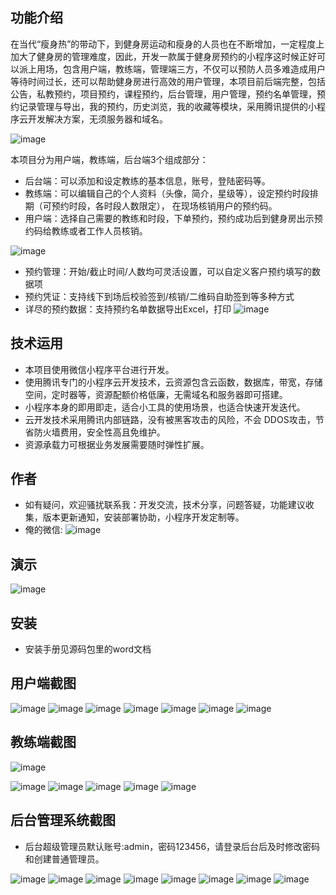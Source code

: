 ## 功能介绍 

 在当代“瘦身热”的带动下，到健身房运动和瘦身的人员也在不断增加，一定程度上加大了健身房的管理难度，因此，开发一款属于健身房预约的小程序这时候正好可以派上用场，包含用户端，教练端，管理端三方，不仅可以预防人员多难造成用户等待时间过长，还可以帮助健身房进行高效的用户管理，本项目前后端完整，包括公告，私教预约，项目预约，课程预约，后台管理，用户管理，预约名单管理，预约记录管理与导出，我的预约，历史浏览，我的收藏等模块，采用腾讯提供的小程序云开发解决方案，无须服务器和域名。

![image](https://user-images.githubusercontent.com/89080542/236332780-cda8d767-629e-42eb-a076-1e366e5b605e.png)

本项目分为用户端，教练端，后台端3个组成部分：
- 后台端：可以添加和设定教练的基本信息，账号，登陆密码等。
- 教练端：可以编辑自己的个人资料（头像，简介，星级等），设定预约时段排期（可预约时段，各时段人数限定）， 在现场核销用户的预约码。
- 用户端：选择自己需要的教练和时段，下单预约，预约成功后到健身房出示预约码给教练或者工作人员核销。

 ![image](https://user-images.githubusercontent.com/89080542/236332792-604c22a9-4460-4377-9c27-94c70210bf54.png)


- 预约管理：开始/截止时间/人数均可灵活设置，可以自定义客户预约填写的数据项
- 预约凭证：支持线下到场后校验签到/核销/二维码自助签到等多种方式
- 详尽的预约数据：支持预约名单数据导出Excel，打印
![image](https://user-images.githubusercontent.com/89080542/236332808-322df086-70c9-4283-94a0-25ddfdbdfc95.png)


## 技术运用
- 本项目使用微信小程序平台进行开发。
- 使用腾讯专门的小程序云开发技术，云资源包含云函数，数据库，带宽，存储空间，定时器等，资源配额价格低廉，无需域名和服务器即可搭建。
- 小程序本身的即用即走，适合小工具的使用场景，也适合快速开发迭代。
- 云开发技术采用腾讯内部链路，没有被黑客攻击的风险，不会 DDOS攻击，节省防火墙费用，安全性高且免维护。
- 资源承载力可根据业务发展需要随时弹性扩展。  



## 作者
- 如有疑问，欢迎骚扰联系我：开发交流，技术分享，问题答疑，功能建议收集，版本更新通知，安装部署协助，小程序开发定制等。
- 俺的微信: 
 ![image](https://user-images.githubusercontent.com/89080542/236332818-e1e923fd-fdc7-4f2a-a0b5-abb45cae279f.png)




## 演示 
 ![image](https://user-images.githubusercontent.com/89080542/236332762-c025c10a-0a89-4239-96b3-54b2b23a6c2e.png)


## 安装

- 安装手册见源码包里的word文档

## 用户端截图
 ![image](https://user-images.githubusercontent.com/89080542/236332830-01a58665-fa2b-4ef9-b5d2-28e4b26de33f.png)
![image](https://user-images.githubusercontent.com/89080542/236332840-c9e71025-be6d-4cfa-97e2-eab21c067ce5.png)
![image](https://user-images.githubusercontent.com/89080542/236332849-0520c85d-7f51-4c4f-9ce1-e320a92c79b1.png)
![image](https://user-images.githubusercontent.com/89080542/236332858-3c117a58-718f-4152-b163-ec3e394d2015.png)
![image](https://user-images.githubusercontent.com/89080542/236332870-605b872b-e0d8-4adb-ae6b-2a4ebb296b3f.png)
![image](https://user-images.githubusercontent.com/89080542/236332883-3db271b2-0b36-4eff-8ab0-49a43215c5b1.png)
![image](https://user-images.githubusercontent.com/89080542/236332886-ca7247ce-bae9-4b3e-a350-f2d5c96cfae5.png)



## 教练端截图
 ![image](https://user-images.githubusercontent.com/89080542/236332894-ff0561ed-50d4-4511-9fa7-18b29602e1fa.png)

![image](https://user-images.githubusercontent.com/89080542/236332907-73ff020e-3d85-41a5-9f70-38d0d6baff35.png)
![image](https://user-images.githubusercontent.com/89080542/236332913-a071b630-e96b-4acc-8ab7-2fa9bdef6c3a.png)
![image](https://user-images.githubusercontent.com/89080542/236332920-d6bd7586-a0fb-4c09-8fba-a29b293fa6be.png)
![image](https://user-images.githubusercontent.com/89080542/236332929-12ad3006-c612-4d1f-8ad1-edb0e0b6fb44.png)
![image](https://user-images.githubusercontent.com/89080542/236332934-a8f5ab09-9cb9-4c96-8083-79dca8a92359.png)


## 后台管理系统截图 

- 后台超级管理员默认账号:admin，密码123456，请登录后台后及时修改密码和创建普通管理员。
 
![image](https://user-images.githubusercontent.com/89080542/236332942-b936df08-2f01-4a9c-93e9-ad78745c7928.png)
![image](https://user-images.githubusercontent.com/89080542/236332958-03d5cff1-0614-4eb2-9913-68a3e658f240.png)
![image](https://user-images.githubusercontent.com/89080542/236332964-7ef90fff-b8a0-40ce-9faa-94e185b79b7f.png)
![image](https://user-images.githubusercontent.com/89080542/236332970-b8761b78-deb1-4e6c-a900-ed2597d66871.png)
![image](https://user-images.githubusercontent.com/89080542/236332989-e9e184c1-8fac-46bc-86bf-76d25fe54242.png)
![image](https://user-images.githubusercontent.com/89080542/236332995-15e7465a-1b17-4424-ac8e-b7eeaffb9f34.png)
![image](https://user-images.githubusercontent.com/89080542/236333004-4b83afda-6e8a-4d22-a11d-e687f705f399.png)
![image](https://user-images.githubusercontent.com/89080542/236333013-6ff148b0-67c2-4584-becb-713100487c2f.png)






